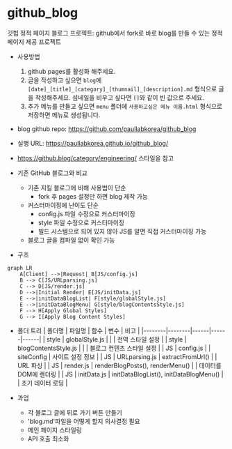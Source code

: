 # github_blog
깃헙 정적 페이지 블로그 프로젝트: github에서 fork로 바로 blog를 만들 수 있는 정적 페이지 제공 프로젝트

* 사용방법
    1. github pages를 활성화 해주세요.
    2. 글을 작성하고 싶으면 `blog`에 `[date]_[title]_[category]_[thumnail]_[description].md` 형식으로 글을 작성해주세요. 섬네일을 비우고 싶다면 `[]`와 같이 빈 값으로 주세요.
    3. 추가 메뉴를 만들고 싶으면 `menu` 폴더에 `사용하고싶은 메뉴 이름.html` 형식으로 저장하면 메뉴로 생성됩니다.

* blog github repo: https://github.com/paullabkorea/github_blog
* 실행 URL: https://paullabkorea.github.io/github_blog/
* https://github.blog/category/engineering/ 스타일을 참고

* 기존 GitHub 블로그와 비교
    * 기존 지킬 블로그에 비해 사용법이 단순
        * fork 후 pages 설정만 하면 blog 제작 가능
    * 커스터마이징에 난이도 단순
        * config.js 파일 수정으로 커스터마이징
        * style 파일 수정으로 커스터마이징
        * 빌드 시스템으로 되어 있지 않아 JS를 알면 직접 커스터마이징 가능
    * 블로그 글을 컴파일 없이 확인 가능

* 구조
```mermaid
graph LR
    A[Client] -->|Request| B[JS/config.js]
    B --> C[JS/URLparsing.js]
    C --> D[JS/render.js]
    D -->|Initial Render| E[JS/initData.js]
    E -->|initDataBlogList| F[style/globalStyle.js]
    E -->|initDataBlogMenu| G[style/blogContentsStyle.js]
    F --> H[Apply Global Styles]
    G --> I[Apply Blog Content Styles]
```

* 폴더 트리
| 폴더명 | 파일명 | 함수 | 변수 | 비고 |
|--------|--------|------|------|------|
| style  | globalStyle.js | | | 전역 스타일 설정 |
| style  | blogContentsStyle.js | | | 블로그 컨텐츠 스타일 설정 |
| JS     | config.js | | siteConfig | 사이트 설정 정보 |
| JS     | URLparsing.js | extractFromUrl() | | URL 파싱 |
| JS     | render.js | renderBlogPosts(), renderMenu() | | 데이터를 DOM에 렌더링 |
| JS     | initData.js | initDataBlogList(), initDataBlogMenu() | | 초기 데이터 로딩 |

* 과업
    * 각 블로그 글에 뒤로 가기 버튼 만들기
    * 'blog.md'파일을 어떻게 할지 의사결정 필요
    * 메인 페이지 스타일링
    * API 호출 최소화